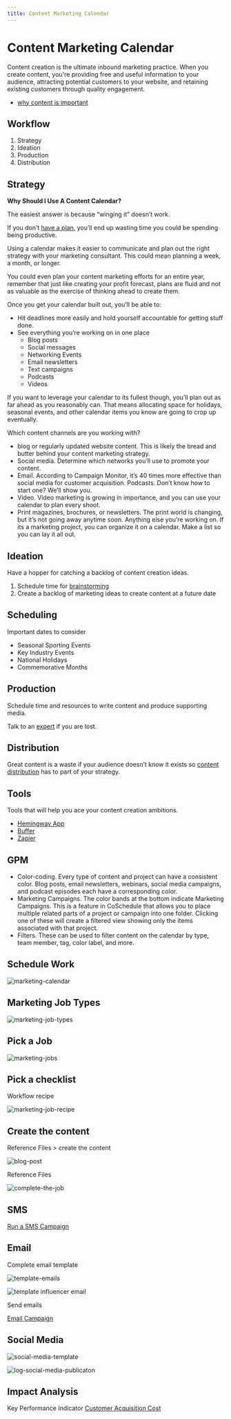 ```yaml
---
title: Content Marketing Calendar
---
```


# Content Marketing Calendar

Content creation is the ultimate inbound marketing practice. When you create content, you're providing free and useful information to your audience, attracting potential customers to your website, and retaining existing customers through quality engagement.

- [why content is important](https://blog.hubspot.com/marketing/content-creation)

## Workflow

1. Strategy
2. Ideation
3. Production
4. Distribution

## Strategy

**Why Should I Use A Content Calendar?**

The easiest answer is because “winging it” doesn’t work.

If you don’t [have a plan](/docs/growth/productivity/time-blocking/), you’ll end up wasting time you could be spending being productive.

Using a calendar makes it easier to communicate and plan out the right strategy with your marketing consultant. This could mean planning a week, a month, or longer.

You could even plan your content marketing efforts for an entire year, remember that just like creating your profit forecast, plans are fluid and not as valuable as the exercise of thinking ahead to create them.

Once you get your calendar built out, you’ll be able to:

- Hit deadlines more easily and hold yourself accountable for getting stuff done.
- See everything you’re working on in one place
  - Blog posts
  - Social messages
  - Networking Events
  - Email newsletters
  - Text campaigns
  - Podcasts
  - Videos

If you want to leverage your calendar to its fullest though, you’ll plan out as far ahead as you reasonably can. That means allocating space for holidays, seasonal events, and other calendar items you know are going to crop up eventually.

Which content channels are you working with?

- blog or regularly updated website content. This is likely the bread and butter behind your content marketing strategy.
- Social media. Determine which networks you’ll use to promote your content.
- Email. According to Campaign Monitor, it’s 40 times more effective than social media for customer acquisition.
  Podcasts. Don’t know how to start one? We’ll show you.
- Video. Video marketing is growing in importance, and you can use your calendar to plan every shoot.
- Print magazines, brochures, or newsletters. The print world is changing, but it’s not going away anytime soon.
  Anything else you’re working on. If its a marketing project, you can organize it on a calendar.
  Make a list so you can lay it all out.

## Ideation

Have a hopper for catching a backlog of content creation ideas.

1. Schedule time for [brainstorming](https://www.ideou.com/pages/brainstorming)
2. Create a backlog of marketing ideas to create content at a future date

## Scheduling

Important dates to consider

- Seasonal Sporting Events
- Key Industry Events
- National Holidays
- Commemorative Months

## Production

Schedule time and resources to write content and produce supporting media.

Talk to an [expert](https://devilboyproductions.com/) if you are lost.

## Distribution

Great content is a waste if your audience doesn’t know it exists so [content distribution](https://www.google.com/search?ei=LTk1XverEbnQmwWY5pKIAg&q=marketing+content+distribution&oq=marketing+content+distribution&gs_l=psy-ab.3..0j0i30l2j0i8i30l6j0i7i5i30.4395.7755..8258...2.2..0.237.1381.8j2j2......0....1..gws-wiz.......0i71j0i7i30j0i13j0i13i5i30j0i8i7i30j0i8i13i30._oBefxLOcDc&ved=0ahUKEwi39sz9-a_nAhU56KYKHRizBCEQ4dUDCAs&uact=5) has to part of your strategy.

## Tools

Tools that will help you ace your content creation ambitions.

- [Hemingway App](http://www.hemingwayapp.com/desktop.html)
- [Buffer](https://buffer.com/)
- [Zapier](https://zapier.com/learn/automate-apps-examples/social-media/)

## GPM

- Color-coding. Every type of content and project can have a consistent color. Blog posts, email newsletters, webinars, social media campaigns, and podcast episodes each have a corresponding color.
- Marketing Campaigns. The color bands at the bottom indicate Marketing Campaigns. This is a feature in CoSchedule that allows you to place multiple related parts of a project or campaign into one folder. Clicking one of these will create a filtered view showing only the items associated with that project.
- Filters. These can be used to filter content on the calendar by type, team member, tag, color label, and more.

## Schedule Work

![marketing-calendar](https://drive.google.com/uc?id=1vc16yjEso8x7vHoPCSnMV5T9soSk8SCk)

## Marketing Job Types

![marketing-job-types](https://drive.google.com/uc?id=1vo11ooTnf1JdGac2TH27mQ8wzkd26-gE)

## Pick a Job

![marketing-jobs](https://drive.google.com/uc?id=1vXpMyAyCXC5hr-66M92Xo2O4LMHMM7Ft)

## Pick a checklist

Workflow recipe

![marketing-job-recipe](https://drive.google.com/uc?id=1veWxrf1LNz1u3e5oJ8lwRmoS9K3noe3y)

## Create the content

Reference Files > create the content

![blog-post](https://drive.google.com/uc?id=1wXFZajF09CMtUIVOxOyfrthjXSTlNMAX)

Reference Files

![complete-the-job](https://drive.google.com/uc?id=1vamic5vemYYZsABivHq1vA1smkvhEMI2)

## SMS

[Run a SMS Campaign](http://docs.gensolve.com/help/gpm_uk/desktop/Videos/Reports/How_to_Run_a_Template_Merge_and_Send_Bulk_SMS.htm)

## Email

Complete email template

![template-emails](https://drive.google.com/uc?id=10nKbHkzUEb5Buqpd7kJ_7lI1Zn3gtxOL)

![template influencer email](https://drive.google.com/uc?id=12r9k4O6d6sNcLcqHGCJ-SrdXpom88azD)

Send emails

[Email Campaign](http://docs.gensolve.com/help/gpm_uk/desktop/Knowledge_Base/Letters_and_Templates/How_to_Create_Mailshots.htm)

## Social Media

![social-media-template](https://drive.google.com/uc?id=10iavch22zmI5h1q5zxKz1hsXikmoHQ-B)

![log-social-media-publicaton](https://drive.google.com/uc?id=1woRAabMeHfGlVlHB9yCKasZnYDzTNxcE)

## Impact Analysis

Key Performance Indicator [Customer Acquisition Cost](/docs/control/key-performance-indicators/customer-acquisition-cost)
